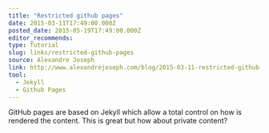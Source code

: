 ```yaml
---
title: "Restricted github pages"
date: 2015-03-11T17:49:00.000Z
posted_date: 2015-05-19T17:49:00.000Z
editor_recommends:
type: Tutorial
slug: links/restricted-github-pages
source: Alexandre Joseph
link: http://www.alexandrejoseph.com/blog/2015-03-11-restricted-github-pages.html
tool:
  - Jekyll
  - Github Pages
---
```

GitHub pages are based on Jekyll which allow a total control on how is rendered the content. This is great but how about private content?



